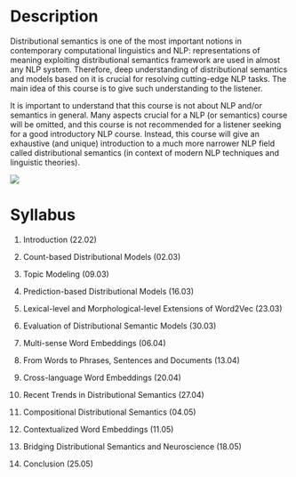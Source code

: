 # Description #

Distributional semantics is one of the most important notions in contemporary computational linguistics and NLP: representations of meaning exploiting distributional semantics framework are used in almost any NLP system. Therefore, deep understanding of distributional semantics and models based on it is crucial for resolving cutting-edge NLP tasks. The main idea of this course is to give such understanding to the listener.

It is important to understand that this course is not about NLP and/or semantics in general. Many aspects crucial for a NLP (or semantics) course will be omitted, and this course is not recommended for a listener seeking for a good introductory NLP course. Instead, this course will give an exhaustive (and unique) introduction to a much more narrower NLP field called distributional semantics (in context of modern NLP techniques and linguistic theories).

![](https://pp.userapi.com/c841632/v841632896/77065/Gn8hyNpud8U.jpg)

# Syllabus #

1. Introduction (22.02)

2.	Count-based Distributional Models (02.03)

3.	Topic Modeling (09.03)

4.	Prediction-based Distributional Models (16.03)

5.	Lexical-level and Morphological-level Extensions of Word2Vec (23.03)

6.	Evaluation of Distributional Semantic Models (30.03)

7.	Multi-sense Word Embeddings (06.04)

8.	From Words to Phrases, Sentences and Documents (13.04)

9.	Cross-language Word Embeddings (20.04)

10.	Recent Trends in Distributional Semantics (27.04)

11.	Compositional Distributional Semantics (04.05)

12.	Contextualized Word Embeddings (11.05)

13.	Bridging Distributional Semantics and Neuroscience (18.05)

14.	Conclusion (25.05)
